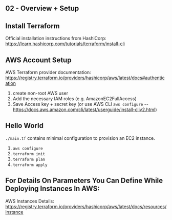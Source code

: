 ## 02 - Overview + Setup

## Install Terraform

Official installation instructions from HashiCorp: https://learn.hashicorp.com/tutorials/terraform/install-cli

## AWS Account Setup

AWS Terraform provider documentation: https://registry.terraform.io/providers/hashicorp/aws/latest/docs#authentication

1) create non-root AWS user
2) Add the necessary IAM roles (e.g. AmazonEC2FullAccess)
3) Save Access key + secret key (or use AWS CLI `aws configure` -- https://docs.aws.amazon.com/cli/latest/userguide/install-cliv2.html)

## Hello World

`./main.tf` contains minimal configuration to provision an EC2 instance.

1) `aws configure`
2) `terraform init`
3) `terraform plan`
4) `terraform apply`

## For Details On Parameters You Can Define While Deploying Instances In AWS:
AWS Instances Details: https://registry.terraform.io/providers/hashicorp/aws/latest/docs/resources/instance
